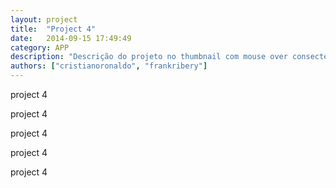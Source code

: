 ```yaml
---
layout: project
title:  "Project 4"
date:   2014-09-15 17:49:49
category: APP
description: "Descrição do projeto no thumbnail com mouse over consectetuer adipiscing elit, sed diam nonummy nibh euismod tincidunt ut laoreet dolore lorem ipsum sit dolor amet [hiperlink](http://codeminer42.com){:target=\"_blank\"} aliquam erat volutpat. Ut wisi enim ad minim veniam, veniam, quis nostrud exerci tation aliquip ex ea commodo consequat."
authors: ["cristianoronaldo", "frankribery"]
---
```



project 4

project 4

project 4

project 4

project 4
